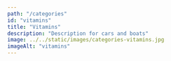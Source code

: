 ```yaml
---
path: "/categories"
id: "vitamins"
title: "Vitamins"
description: "Description for cars and boats"
image: ../../static/images/categories-vitamins.jpg
imageAlt: "vitamins"
---
```

